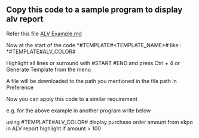 ## Copy this code to a sample program to display alv report

Refer this file
[ALV Example.md](https://github.com/MonaDevAI/AI-Developer-Plugin-for-Eclipse/blob/main/Test%20Scenarios/SAP/ALV%20Example.md)

Now at the start of the code *#TEMPLATE#<TEMPLATE_NAME># like : *#TEMPLATE#ALV_COLOR# 

Highlight all lines or surround with #START #END and press Ctrl + 4 or Generate Template from the menu

A file will be downloaded to the path you mentioned in the file path in Preference

Now you can apply this code to a similar requirement

e.g. for the above example in another program write below

using #TEMPLATE#ALV_COLOR# display purchase order amount from ekpo in ALV report highlight if amount > 100  
